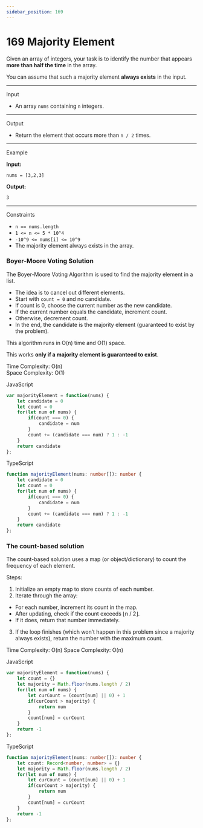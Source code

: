 ```yaml
---
sidebar_position: 169
---
```


# 169 Majority Element

Given an array of integers, your task is to identify the number that appears **more than half the time** in the array.

You can assume that such a majority element **always exists** in the input.

---

Input

- An array `nums` containing `n` integers.

---

Output

- Return the element that occurs more than `n / 2` times.

---

Example

**Input:**

```
nums = [3,2,3]
```

**Output:**

```
3
```

---

Constraints

- `n == nums.length`
- `1 <= n <= 5 * 10^4`
- `-10^9 <= nums[i] <= 10^9`
- The majority element always exists in the array.

### Boyer-Moore Voting Solution

The Boyer-Moore Voting Algorithm is used to find the majority element in a list.

- The idea is to cancel out different elements.
- Start with `count = 0` and no candidate.
- If count is 0, choose the current number as the new candidate.
- If the current number equals the candidate, increment count.
- Otherwise, decrement count.
- In the end, the candidate is the majority element (guaranteed to exist by the problem).

This algorithm runs in O(n) time and O(1) space.

This works **only if a majority element is guaranteed to exist**.

Time Complexity: O(n)  
Space Complexity: O(1) 

JavaScript

```js
var majorityElement = function(nums) {
    let candidate = 0
    let count = 0
    for(let num of nums) {
        if(count === 0) {
            candidate = num
        }
        count += (candidate === num) ? 1 : -1
    }
    return candidate
};
```

TypeScript 

```ts
function majorityElement(nums: number[]): number {
    let candidate = 0
    let count = 0
    for(let num of nums) {
        if(count === 0) {
            candidate = num
        }
        count += (candidate === num) ? 1 : -1
    }
    return candidate
};
```

 

### The count-based solution

The count-based solution uses a map (or object/dictionary) to count the frequency of each element.

Steps:   

1. Initialize an empty map to store counts of each number.
2. Iterate through the array:
  - For each number, increment its count in the map.
  - After updating, check if the count exceeds ⌊n / 2⌋.
  - If it does, return that number immediately.
3. If the loop finishes (which won’t happen in this problem since a majority always exists), return the number with the maximum count.

Time Complexity: O(n)
Space Complexity: O(n)

JavaScript

```js
var majorityElement = function(nums) {
    let count = {}
    let majority = Math.floor(nums.length / 2) 
    for(let num of nums) {
        let curCount = (count[num] || 0) + 1
        if(curCount > majority) {
            return num
        }
        count[num] = curCount
    }
    return -1
};
```

TypeScript

```ts
function majorityElement(nums: number[]): number {
    let count: Record<number, number> = {}
    let majority = Math.floor(nums.length / 2)
    for(let num of nums) {
        let curCount = (count[num] || 0) + 1
        if(curCount > majority) {
            return num
        }
        count[num] = curCount
    }
    return -1
};
```